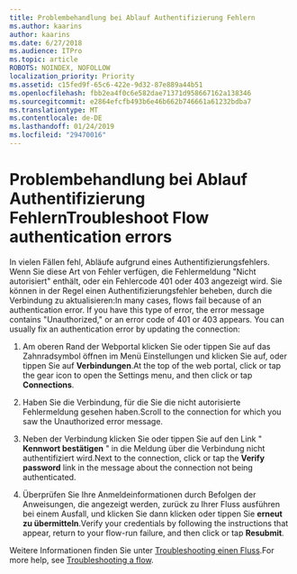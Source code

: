 ```yaml
---
title: Problembehandlung bei Ablauf Authentifizierung Fehlern
ms.author: kaarins
author: kaarins
ms.date: 6/27/2018
ms.audience: ITPro
ms.topic: article
ROBOTS: NOINDEX, NOFOLLOW
localization_priority: Priority
ms.assetid: c15fed9f-65c6-422e-9d32-87e889a44b51
ms.openlocfilehash: fbb2ea4f0c6e582dae71371d958667162a138346
ms.sourcegitcommit: e2864efcfb493b6e46b662b746661a61232bdba7
ms.translationtype: MT
ms.contentlocale: de-DE
ms.lasthandoff: 01/24/2019
ms.locfileid: "29470016"
---
```

# <a name="troubleshoot-flow-authentication-errors"></a><span data-ttu-id="d3b4f-102">Problembehandlung bei Ablauf Authentifizierung Fehlern</span><span class="sxs-lookup"><span data-stu-id="d3b4f-102">Troubleshoot Flow authentication errors</span></span>

<span data-ttu-id="d3b4f-p101">In vielen Fällen fehl, Abläufe aufgrund eines Authentifizierungsfehlers. Wenn Sie diese Art von Fehler verfügen, die Fehlermeldung "Nicht autorisiert" enthält, oder ein Fehlercode 401 oder 403 angezeigt wird. Sie können in der Regel einen Authentifizierungsfehler beheben, durch die Verbindung zu aktualisieren:</span><span class="sxs-lookup"><span data-stu-id="d3b4f-p101">In many cases, flows fail because of an authentication error. If you have this type of error, the error message contains "Unauthorized," or an error code of 401 or 403 appears. You can usually fix an authentication error by updating the connection:</span></span>
  
1. <span data-ttu-id="d3b4f-106">Am oberen Rand der Webportal klicken Sie oder tippen Sie auf das Zahnradsymbol öffnen im Menü Einstellungen und klicken Sie auf, oder tippen Sie auf **Verbindungen**.</span><span class="sxs-lookup"><span data-stu-id="d3b4f-106">At the top of the web portal, click or tap the gear icon to open the Settings menu, and then click or tap **Connections**.</span></span>
    
2. <span data-ttu-id="d3b4f-107">Haben Sie die Verbindung, für die Sie die nicht autorisierte Fehlermeldung gesehen haben.</span><span class="sxs-lookup"><span data-stu-id="d3b4f-107">Scroll to the connection for which you saw the Unauthorized error message.</span></span>
    
3. <span data-ttu-id="d3b4f-108">Neben der Verbindung klicken Sie oder tippen Sie auf den Link " **Kennwort bestätigen** " in die Meldung über die Verbindung nicht authentifiziert wird.</span><span class="sxs-lookup"><span data-stu-id="d3b4f-108">Next to the connection, click or tap the **Verify password** link in the message about the connection not being authenticated.</span></span> 
    
4. <span data-ttu-id="d3b4f-109">Überprüfen Sie Ihre Anmeldeinformationen durch Befolgen der Anweisungen, die angezeigt werden, zurück zu Ihrer Fluss ausführen bei einem Ausfall, und klicken Sie dann klicken oder tippen Sie **erneut zu übermitteln**.</span><span class="sxs-lookup"><span data-stu-id="d3b4f-109">Verify your credentials by following the instructions that appear, return to your flow-run failure, and then click or tap **Resubmit**.</span></span>
    
<span data-ttu-id="d3b4f-110">Weitere Informationen finden Sie unter [Troubleshooting einen Fluss](https://go.microsoft.com/fwlink/?linkid=872110).</span><span class="sxs-lookup"><span data-stu-id="d3b4f-110">For more help, see [Troubleshooting a flow](https://go.microsoft.com/fwlink/?linkid=872110).</span></span>
  

